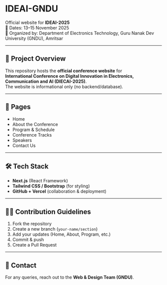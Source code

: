 # IDEAI-GNDU

Official website for **IDEAI-2025**  
📅 Dates: 13–15 November 2025  
📍 Organized by: Department of Electronics Technology, Guru Nanak Dev University (GNDU), Amritsar  

---

## 🚀 Project Overview
This repository hosts the **official conference website** for  
**International Conference on Digital Innovation in Electronics, Communication and AI (DIECAI-2025)**.  
The website is informational only (no backend/database).

---

## 📌 Pages
- Home  
- About the Conference  
- Program & Schedule  
- Conference Tracks  
- Speakers  
- Contact Us  

---

## 🛠️ Tech Stack
- **Next.js** (React Framework)  
- **Tailwind CSS / Bootstrap** (for styling)  
- **GitHub + Vercel** (collaboration & deployment)  

---

## 👨‍💻 Contribution Guidelines
1. Fork the repository  
2. Create a new branch (`your-name/section`)  
3. Add your updates (Home, About, Program, etc.)  
4. Commit & push  
5. Create a Pull Request  

---

## 📧 Contact
For any queries, reach out to the **Web & Design Team (GNDU)**.
